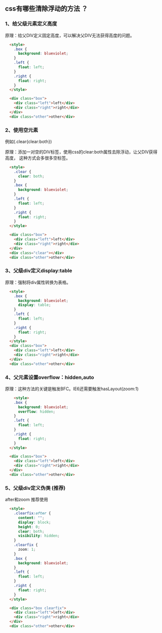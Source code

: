 ## css有哪些清除浮动的方法 ？

### 1、给父级元素定义高度
  原理：给父DIV定义固定高度，可以解决父DIV无法获得高度的问题。

``` html
  <style>
    .box {
      background: blueviolet;
    }
    .left {
      float: left;
    }
    .right {
      float: right;
    }
  </style>

  <div class="box">
    <div class="left">left</div>
    <div class="right">right</div>
  </div>
  <div class="other">other</div>
```

### 2、使用空元素
例如(.clear{clear:both})

原理：添加一对空的DIV标签，使用css的clear:both属性去除浮动，让父DIV获得高度，
这种方式会多很多空标签。
```html
  <style>
    .clear {
      clear: both;
    }
    .box {
      background: blueviolet;
    }
    .left {
      float: left;
    }
    .right {
      float: right;
    }
  </style>

  <div class="box">
    <div class="left">left</div>
    <div class="right">right</div>
  </div>
  <div class="clear"></div>
  <div class="other">other</div>

```

### 3、父级div定义display:table
原理：强制将div属性转换为表格。
```html
  <style>
    .box {
      background: blueviolet;
      display: table;
    }
    .left {
      float: left;
    }
    .right {
      float: right;
    }
  </style>
  <div class="box">
    <div class="left">left</div>
    <div class="right">right</div>
  </div>
  <div class="other">other</div>

```

### 4、父元素设置overflow：hidden,auto
原理：这种方法的关键是触发BFC。IE6还需要触发hasLayout(zoom:1)
```html
    <style>
    .box {
      background: blueviolet;
      overflow: hidden;
    }
    .left {
      float: left;
    }
    .right {
      float: right;
    }
  </style>

  <div class="box">
    <div class="left">left</div>
    <div class="right">right</div>
  </div>
  <div class="other">other</div>

```

### 5、父级div定义伪类 (推荐)
after和zoom 推荐使用
```html
  <style>
    .clearfix:after {
      content: "";
      display: block;
      height: 0;
      clear: both;
      visibility: hidden;
    }
    .clearfix {
      zoom: 1;
    }
    .box {
      background: blueviolet;
    }
    .left {
      float: left;
    }
    .right {
      float: right;
    }
  </style>

  <div class="box clearfix">
    <div class="left">left</div>
    <div class="right">right</div>
  </div>
  <div class="other">other</div>

```